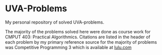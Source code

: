 # UVA-Problems
My personal repository of solved UVA-problems. 

The majority of the problems solved here were done as course work for CMPUT 403: Practical Algorithmics. Citations are listed in the header of each problem by my primary reference source for the majority of problems was Competitive Programming 3 which is available at <a href=http://www.lulu.com/ca/en/shop/steven-halim/competitive-programming-3/paperback/product-21059906.html>lulu.com</a>
